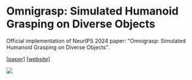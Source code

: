 # Omnigrasp: Simulated Humanoid Grasping on Diverse Objects

Official implementation of NeurIPS 2024 paper: "Omnigrasp: Simulated Humanoid Grasping on Diverse Objects". 

[[paper]](https://arxiv.org/abs/2407.11385) [[website]](https://zhengyiluo.github.io/Omnigrasp/) 

<div float="center">
  <img src="assets/omnigrasp_teaser.gif" />
</div>

